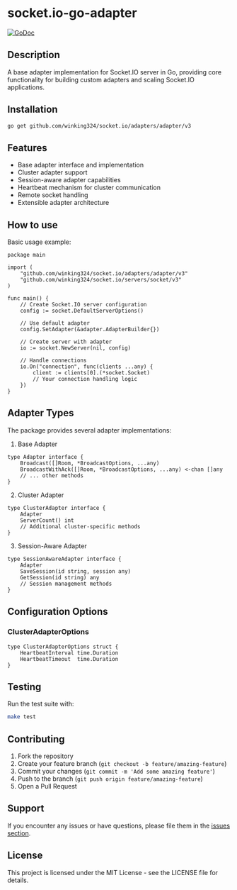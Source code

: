 # socket.io-go-adapter

[![GoDoc](https://pkg.go.dev/badge/github.com/winking324/socket.io/adapters/adapter/v3?utm_source=godoc)](https://pkg.go.dev/github.com/winking324/socket.io/adapters/adapter/v3)

## Description

A base adapter implementation for Socket.IO server in Go, providing core functionality for building custom adapters and scaling Socket.IO applications.

## Installation

```bash
go get github.com/winking324/socket.io/adapters/adapter/v3
```

## Features

- Base adapter interface and implementation
- Cluster adapter support
- Session-aware adapter capabilities
- Heartbeat mechanism for cluster communication
- Remote socket handling
- Extensible adapter architecture

## How to use

Basic usage example:

```golang
package main

import (
    "github.com/winking324/socket.io/adapters/adapter/v3"
    "github.com/winking324/socket.io/servers/socket/v3"
)

func main() {
    // Create Socket.IO server configuration
    config := socket.DefaultServerOptions()

    // Use default adapter
    config.SetAdapter(&adapter.AdapterBuilder{})

    // Create server with adapter
    io := socket.NewServer(nil, config)

    // Handle connections
    io.On("connection", func(clients ...any) {
        client := clients[0].(*socket.Socket)
        // Your connection handling logic
    })
}
```

## Adapter Types

The package provides several adapter implementations:

1. Base Adapter

```golang
type Adapter interface {
    Broadcast([]Room, *BroadcastOptions, ...any)
    BroadcastWithAck([]Room, *BroadcastOptions, ...any) <-chan []any
    // ... other methods
}
```

2. Cluster Adapter

```golang
type ClusterAdapter interface {
    Adapter
    ServerCount() int
    // Additional cluster-specific methods
}
```

3. Session-Aware Adapter

```golang
type SessionAwareAdapter interface {
    Adapter
    SaveSession(id string, session any)
    GetSession(id string) any
    // Session management methods
}
```

## Configuration Options

### ClusterAdapterOptions

```golang
type ClusterAdapterOptions struct {
    HeartbeatInterval time.Duration
    HeartbeatTimeout  time.Duration
}
```

## Testing

Run the test suite with:

```bash
make test
```

## Contributing

1. Fork the repository
2. Create your feature branch (`git checkout -b feature/amazing-feature`)
3. Commit your changes (`git commit -m 'Add some amazing feature'`)
4. Push to the branch (`git push origin feature/amazing-feature`)
5. Open a Pull Request

## Support

If you encounter any issues or have questions, please file them in the [issues section](https://github.com/winking324/socket.io/issues).

## License

This project is licensed under the MIT License - see the LICENSE file for details.
